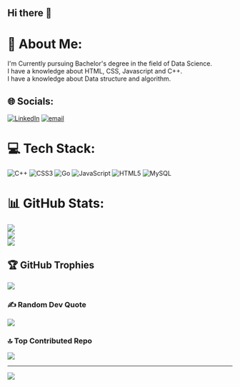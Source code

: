 ## Hi there 👋

# 💫 About Me:
I'm Currently pursuing Bachelor's degree in the field of Data Science. <br>I have a knowledge about HTML, CSS, Javascript and C++.<br>I have a knowledge about Data structure and algorithm.


## 🌐 Socials:
[![LinkedIn](https://img.shields.io/badge/LinkedIn-%230077B5.svg?logo=linkedin&logoColor=white)](https://linkedin.com/in/saurabh-prajapat-863807294) [![email](https://img.shields.io/badge/Email-D14836?logo=gmail&logoColor=white)](mailto:prajapatsaurabh190@gmail.com) 

# 💻 Tech Stack:
![C++](https://img.shields.io/badge/c++-%2300599C.svg?style=for-the-badge&logo=c%2B%2B&logoColor=white) ![CSS3](https://img.shields.io/badge/css3-%231572B6.svg?style=for-the-badge&logo=css3&logoColor=white) ![Go](https://img.shields.io/badge/go-%2300ADD8.svg?style=for-the-badge&logo=go&logoColor=white) ![JavaScript](https://img.shields.io/badge/javascript-%23323330.svg?style=for-the-badge&logo=javascript&logoColor=%23F7DF1E) ![HTML5](https://img.shields.io/badge/html5-%23E34F26.svg?style=for-the-badge&logo=html5&logoColor=white) ![MySQL](https://img.shields.io/badge/mysql-4479A1.svg?style=for-the-badge&logo=mysql&logoColor=white)
# 📊 GitHub Stats:
![](https://github-readme-stats.vercel.app/api?username=sinnu2004&theme=dark&hide_border=false&include_all_commits=false&count_private=false)<br/>
![](https://nirzak-streak-stats.vercel.app/?user=sinnu2004&theme=dark&hide_border=false)<br/>
![](https://github-readme-stats.vercel.app/api/top-langs/?username=sinnu2004&theme=dark&hide_border=false&include_all_commits=false&count_private=false&layout=compact)

## 🏆 GitHub Trophies
![](https://github-profile-trophy.vercel.app/?username=sinnu2004&theme=radical&no-frame=false&no-bg=true&margin-w=4)

### ✍️ Random Dev Quote
![](https://quotes-github-readme.vercel.app/api?type=horizontal&theme=radical)

### 🔝 Top Contributed Repo
![](https://github-contributor-stats.vercel.app/api?username=sinnu2004&limit=5&theme=dark&combine_all_yearly_contributions=true)

---
[![](https://visitcount.itsvg.in/api?id=sinnu2004&icon=0&color=0)](https://visitcount.itsvg.in)

<!-- Proudly created with GPRM ( https://gprm.itsvg.in ) -->
